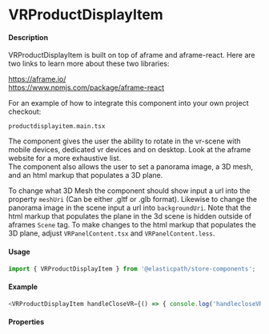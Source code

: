 # VRProductDisplayItem

#### Description

VRProductDisplayItem is built on top of aframe and aframe-react.  Here are two links to learn more about these two libraries:

https://aframe.io/
<br>
https://www.npmjs.com/package/aframe-react

For an example of how to integrate this component into your own project checkout:

`productdisplayitem.main.tsx`

The component gives the user the ability to rotate in the vr-scene with mobile devices, dedicated vr devices and on desktop.  Look at the aframe website for a more exhaustive list.  
The component also allows the user to set a panorama image, a 3D mesh, and an html markup that populates a 3D plane.  

To change what 3D Mesh the component should show input a url into the property `meshUri` (Can be either .gltf or .glb format).  Likewise to change the panorama image in the scene input a url into `backgroundUri`.  Note that the html markup that populates the plane in the 3d scene
is hidden outside of aframes `Scene` tag.  To make changes to the html markup that populates the 3D plane, adjust `VRPanelContent.tsx` and `VRPanelContent.less`.

#### Usage

```js
import { VRProductDisplayItem } from '@elasticpath/store-components';
```

#### Example

```js
<VRProductDisplayItem handleCloseVR={() => { console.log('handlecloseVR) }} backgroundUri="https://s3.amazonaws.com/referenceexp/vr/10484.jpg" />
```

#### Properties

<!-- PROPS -->
